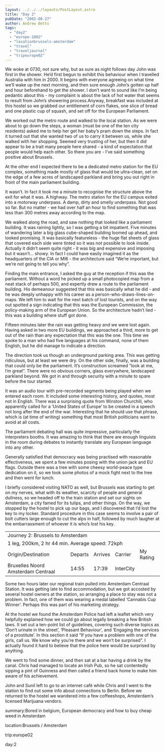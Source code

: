 ```yaml
---
layout: ../../../layouts/PostLayout.astro
title: "Day 2"
pubDate: "2002-08-27"
author: Andrew Betts
tags: 
  - "day2"
  - "europe-2002"
  - "locationbrussels-amsterdam"
  - "travel"
  - "traveljournal"
  - "tripeurope02"
---
```


We woke at 0730, not sure why, but as sure as night follows day John was first in the shower. He’d first begun to exhibit this behaviour when I travelled Australia with him in 2000. It begins with everyone agreeing on what time we’ll wake up the next morning, and then sure enough John’s gotten up half and hour beforehand to get the shower. I don’t want to sound like I’m being pedantic about this - my complaint is about the lack of hot water that seems to result from John’s showering process.Anyway, breakfast was included at this hostel so we grabbed our entitlement of corn flakes, one slice of bread and one plastic cup of squash, and set off for the European Parliament.

We worked out the metro route and walked to the local station. As we were about to go down the steps, a woman (must be one of the ten city residents) asked me to help her get her baby’s pram down the steps. In fact it turned out that she wanted two of us to carry it between us, while she walked with her shopping. Seemed very trusting of her, but then it did appear to be a trait many people here shared - a kind of expectation that people would help each other. So there you are - I’ve said something positive about Brussels.

At the other end I expected there to be a dedicated metro station for the EU complex, something made mostly of glass that would be ultra-clean, set on the edge of a few acres of landscaped parkland and bring you out right in front of the main parliament building.

It wasn’t. In fact it took me a minute to recognise the structure above the exit for what it was. A highway. The metro station for the EU campus exited into a motorway underpass. A damp, dirty and smelly underpass. Not good so far. But no matter - we had over half an hour to find something that was less than 300 metres away according to the map.

We walked along the road, and saw nothing that looked like a parliament building. It was raining lightly, so I was getting a bit impatient. Five minutes of wandering later a big glass cube-shaped building loomed up ahead, and looked promising. It was basically featureless - the huge flat sheets of glass that covered each side were tinted so it was not possible to look inside. Actually it didn’t seem quite right - it was big and expensive and imposing but it wasn’t… showy. In fact I could have easily imagined it as the headquarters of the CIA or MI6 - the architecture said “We’re important, but we’re not going to tell you why”.

Finding the main entrance, I asked the guy at the reception if this was the parliament. Without a word he picked up a small photocopied map from a neat stack of perhaps 500, and expertly drew a route to the parliament building. His demeanour suggested that this was basically what he did - and he was deeply unhappy with his career as a person-who-draws-lines-on-maps. We left him to wait for the next batch of lost tourists, and on the way out spotted a sign indicating that this was the European Commission, the policy-making arm of the European Union. So the architecture hadn’t lied - this was a building where stuff got done.

Fifteen minutes later the rain was getting heavy and we were lost again. Having asked in two more EU buildings, we approached a third, more to get out of the rain than any expectation that this was the one. This time we spoke to a man who had five languages at his command, none of them English, but he did manage to indicate a direction.

The direction took us though an underground parking area. This was getting ridiculous, but at least we were dry. On the other side, finally, was a building that could only be the parliament. It’s construction screamed “look at me, I’m great”. There were no obvious corners, glass everywhere, landscaped parkland beyond. We got in and through security with a minute to spare before the tour started.

It was an audio tour with pre-recorded segments being played when we entered each room. It included some interesting history, and quotes, most not in English. There was a surprising quote from Winston Churchill, who apparently called for a ‘United States of Europe’ to be created in a speech not long after the end of the war. Interesting that he should use that phrase, which is (at time of writing) something that most British politicians want to avoid at all costs.

The parliament debating hall was quite impressive, particularly the interpreters booths. It was amazing to think that there are enough linguists in the room during debates to instantly translate any European language into any other.

Generally satisfied that democracy was being practised with reasonable effectiveness, we spent a few minutes posing with the union jack and EU flags. Outside there was a tree with some cheesy world-peace type dedication on it, so we took some photos of a mock fight next to the tree and then went for lunch.

I briefly considered visiting NATO as well, but Brussels was starting to get on my nerves, what with its weather, scarcity of people and general dullness, so we headed off to the train station and set our sights on Amsterdam, a city famed for its tulips, and other things. On the way, we stopped by the hostel to pick up our bags, and I discovered that I’d lost the key to my locker. Standard procedure in this case seems to involve a pair of bolt cutters large enough to cut the alps in half, followed by much laugher at the embarrassment of whoever it is who’s lost his key.

<table width="100%" cellspacing="0" class="jtable"><tbody><tr><td colspan="5" class="jtitle">Journey 2: Brussels to Amsterdam</td></tr><tr><td colspan="5" class="jstats">1 leg, 200km, 2 hr 44 min. Average speed: 72kph</td></tr><tr><td class="jcat">Origin/Destination</td><td class="jcat">Departs</td><td class="jcat">Arrives</td><td class="jcat">Carrier</td><td class="jcat">My Rating</td></tr><tr><td class="jtrnend">Bruxelles Noord Amsterdam Centraal</td><td class="jtrnend">14:55</td><td class="jtrnend">17:39</td><td class="jtrnend">InterCity</td><td class="jtrnend"><img width="7" height="7" src="images/bluedot.gif" alt=""><img width="7" height="7" src="images/bluedot.gif" alt=""><img width="7" height="7" src="images/bluedot.gif" alt=""></td></tr></tbody></table>

Some two hours later our regional train pulled into Amsterdam Centraal Station. It was getting late to find accommodation, but we got accosted by several hostel owners at the station, so arranging a place to stay was not a problem. In fact, one of them was wearing a medal labelled ‘Cannabis Cup Winner’. Perhaps this was part of his marketing strategy.

At the hostel we found the Amsterdam Police had left a leaflet which very helpfully explained how we could go about legally breaking a few British laws. It set out a ten-point list of guidelines, covering such diverse topics as ‘Don’t urinate in the street’, ‘Pleasant Behaviour’, and ‘Engaging the services of a prostitute’. In this section it said “If you have a problem with one of the girls, call us. We know why you’re there and we won’t be surprised”. I actually found it hard to believe that the police here would be surprised by anything.

We went to find some dinner, and then sat at a bar having a drink by the canal. Chris had managed to locate an Irish Pub, so he sat contentedly sipping a pint of Guinness and then called a friend back home to make him aware of his achievement.

John and Sunil left to go to an internet café while Chris and I went to the station to find out some info about connections to Berlin. Before we returned to the hostel we wandered into a few coffeeshops, Amsterdam’s licensed Marijuana vendors.

summary:Bored in belgium, European democracy and how to buy cheap weed in Amsterdam

location:Brussels / Amsterdam

trip:europe02

day:2
